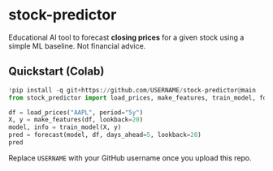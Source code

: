 
# stock-predictor

Educational AI tool to forecast **closing prices** for a given stock using a simple ML baseline.
Not financial advice.

## Quickstart (Colab)
```python
!pip install -q git+https://github.com/USERNAME/stock-predictor@main
from stock_predictor import load_prices, make_features, train_model, forecast

df = load_prices("AAPL", period="5y")
X, y = make_features(df, lookback=20)
model, info = train_model(X, y)
pred = forecast(model, df, days_ahead=5, lookback=20)
pred
```
Replace `USERNAME` with your GitHub username once you upload this repo.
